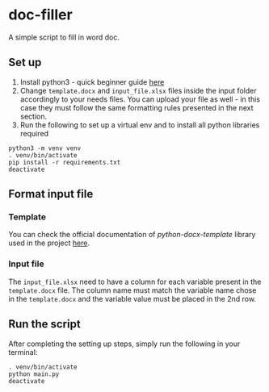 # doc-filler

A simple script to fill in word doc.

## Set up 
1. Install python3 - quick beginner guide [here](https://wiki.python.org/moin/BeginnersGuide/Download)
2. Change  `template.docx` and `input_file.xlsx` files inside the input folder accordingly to your needs files.
You can upload your file as well - in this case they must follow the same formatting rules presented in the next section.
3. Run the following to set up a virtual env and to install all python libraries required 
```
python3 -m venv venv
. venv/bin/activate
pip install -r requirements.txt
deactivate
``` 

## Format input file
### Template
You can check the official documentation of *python-docx-template* library used in the project [here](https://docxtpl.readthedocs.io/en/latest/). 

### Input file
The `input_file.xlsx` need to have a column for each variable present in the `template.docx` file. 
The column name must match the variable name chose in the `template.docx` and the variable value must be placed in the 2nd row.

## Run the script
After completing the setting up steps, simply run the following in your terminal:
```
. venv/bin/activate
python main.py
deactivate
```
